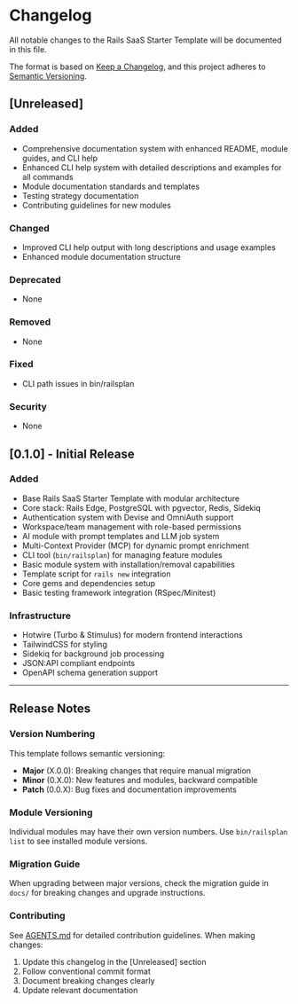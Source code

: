 # Changelog

All notable changes to the Rails SaaS Starter Template will be documented in this file.

The format is based on [Keep a Changelog](https://keepachangelog.com/en/1.0.0/),
and this project adheres to [Semantic Versioning](https://semver.org/spec/v2.0.0.html).

## [Unreleased]

### Added
- Comprehensive documentation system with enhanced README, module guides, and CLI help
- Enhanced CLI help system with detailed descriptions and examples for all commands
- Module documentation standards and templates
- Testing strategy documentation
- Contributing guidelines for new modules

### Changed
- Improved CLI help output with long descriptions and usage examples
- Enhanced module documentation structure

### Deprecated
- None

### Removed
- None

### Fixed
- CLI path issues in bin/railsplan

### Security
- None

## [0.1.0] - Initial Release

### Added
- Base Rails SaaS Starter Template with modular architecture
- Core stack: Rails Edge, PostgreSQL with pgvector, Redis, Sidekiq
- Authentication system with Devise and OmniAuth support
- Workspace/team management with role-based permissions
- AI module with prompt templates and LLM job system
- Multi-Context Provider (MCP) for dynamic prompt enrichment
- CLI tool (`bin/railsplan`) for managing feature modules
- Basic module system with installation/removal capabilities
- Template script for `rails new` integration
- Core gems and dependencies setup
- Basic testing framework integration (RSpec/Minitest)

### Infrastructure
- Hotwire (Turbo & Stimulus) for modern frontend interactions
- TailwindCSS for styling
- Sidekiq for background job processing
- JSON:API compliant endpoints
- OpenAPI schema generation support

---

## Release Notes

### Version Numbering
This template follows semantic versioning:
- **Major** (X.0.0): Breaking changes that require manual migration
- **Minor** (0.X.0): New features and modules, backward compatible
- **Patch** (0.0.X): Bug fixes and documentation improvements

### Module Versioning
Individual modules may have their own version numbers. Use `bin/railsplan list` to see installed module versions.

### Migration Guide
When upgrading between major versions, check the migration guide in `docs/` for breaking changes and upgrade instructions.

### Contributing
See [AGENTS.md](AGENTS.md) for detailed contribution guidelines. When making changes:
1. Update this changelog in the [Unreleased] section
2. Follow conventional commit format
3. Document breaking changes clearly
4. Update relevant documentation